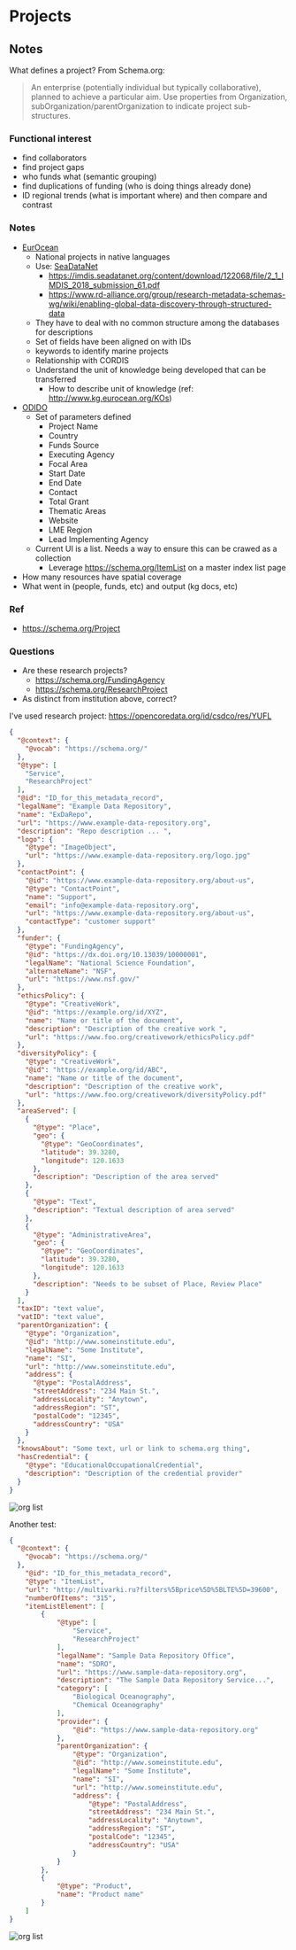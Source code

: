 # Projects

## Notes

What defines a project?  From Schema.org:

> An enterprise (potentially individual but typically
> collaborative), planned to achieve a particular aim. Use properties from
> Organization, subOrganization/parentOrganization to indicate project sub-structures.

### Functional interest

* find collaborators
* find project gaps
* who funds what (semantic grouping)
* find duplications of funding (who is doing things already done)
* ID regional trends (what is important where) and then compare and contrast

### Notes

* [EurOcean](http://www.kg.eurocean.org/)
  * National projects in native languages
  * Use: [SeaDataNet](https://www.seadatanet.org/Metadata)
    * https://imdis.seadatanet.org/content/download/122068/file/2_1_IMDIS_2018_submission_61.pdf
    * https://www.rd-alliance.org/group/research-metadata-schemas-wg/wiki/enabling-global-data-discovery-through-structured-data
  * They have to deal with no common structure among the databases for descriptions
  * Set of fields have been aligned on with IDs
  * keywords to identify marine projects
  * Relationship with CORDIS
  * Understand the unit of knowledge being developed that can be transferred
    * How to describe unit of knowledge (ref: http://www.kg.eurocean.org/KOs)
* [ODIDO](http://www.ioc-africa.org/projects)
  * Set of parameters defined
    * Project Name
    * Country
    * Funds Source
    * Executing Agency
    * Focal Area
    * Start Date
    * End Date
    * Contact
    * Total Grant
    * Thematic Areas
    * Website
    * LME Region
    * Lead Implementing Agency
  * Current UI is a list.  Needs a way to ensure this can be crawed as a collection
    * Leverage https://schema.org/ItemList on a master index list page
* How many resources have spatial coverage
* What went in (people, funds, etc) and output (kg docs, etc)

### Ref

* https://schema.org/Project
  
### Questions

* Are these research projects?
  * https://schema.org/FundingAgency
  * https://schema.org/ResearchProject
* As distinct from institution above, correct?

I've used research project:  https://opencoredata.org/id/csdco/res/YUFL


<!-- embedme ./graphs/sosproj.json -->

```json
{
  "@context": {
    "@vocab": "https://schema.org/"
  },
  "@type": [
    "Service",
    "ResearchProject"
  ],
  "@id": "ID_for_this_metadata_record",
  "legalName": "Example Data Repository",
  "name": "ExDaRepo",
  "url": "https://www.example-data-repository.org",
  "description": "Repo description ... ",
  "logo": {
    "@type": "ImageObject",
    "url": "https://www.example-data-repository.org/logo.jpg"
  },
  "contactPoint": {
    "@id": "https://www.example-data-repository.org/about-us",
    "@type": "ContactPoint",
    "name": "Support",
    "email": "info@example-data-repository.org",
    "url": "https://www.example-data-repository.org/about-us",
    "contactType": "customer support"
  },
  "funder": {
    "@type": "FundingAgency",
    "@id": "https://dx.doi.org/10.13039/10000001",
    "legalName": "National Science Foundation",
    "alternateName": "NSF",
    "url": "https://www.nsf.gov/"
  },
  "ethicsPolicy": {
    "@type": "CreativeWork",
    "@id": "https://example.org/id/XYZ",
    "name": "Name or title of the document",
    "description": "Description of the creative work ",
    "url": "https://www.foo.org/creativework/ethicsPolicy.pdf"
  },
  "diversityPolicy": {
    "@type": "CreativeWork",
    "@id": "https://example.org/id/ABC",
    "name": "Name or title of the document",
    "description": "Description of the creative work",
    "url": "https://www.foo.org/creativework/diversityPolicy.pdf"
  },
  "areaServed": [
    {
      "@type": "Place",
      "geo": {
        "@type": "GeoCoordinates",
        "latitude": 39.3280,
        "longitude": 120.1633
      },
      "description": "Description of the area served"
    },
    {
      "@type": "Text",
      "description": "Textual description of area served"
    },
    {
      "@type": "AdministrativeArea",
      "geo": {
        "@type": "GeoCoordinates",
        "latitude": 39.3280,
        "longitude": 120.1633
      },
      "description": "Needs to be subset of Place, Review Place"
    }
  ],
  "taxID": "text value",
  "vatID": "text value",
  "parentOrganization": {
    "@type": "Organization",
    "@id": "http://www.someinstitute.edu",
    "legalName": "Some Institute",
    "name": "SI",
    "url": "http://www.someinstitute.edu",
    "address": {
      "@type": "PostalAddress",
      "streetAddress": "234 Main St.",
      "addressLocality": "Anytown",
      "addressRegion": "ST",
      "postalCode": "12345",
      "addressCountry": "USA"
    }
  },
  "knowsAbout": "Some text, url or link to schema.org thing",
  "hasCredential": {
    "@type": "EducationalOccupationalCredential",
    "description": "Description of the credential provider"
  }
}
```

![org list](./graphs/sosproj.svg)

Another test:

<!-- embedme ./graphs/orglist.json -->

```json
{
  "@context": {
    "@vocab": "https://schema.org/"
  },
    "@id": "ID_for_this_metadata_record",
    "@type": "ItemList",
    "url": "http://multivarki.ru?filters%5Bprice%5D%5BLTE%5D=39600",
    "numberOfItems": "315",
    "itemListElement": [
        {
            "@type": [
                "Service",
                "ResearchProject"
            ],
            "legalName": "Sample Data Repository Office",
            "name": "SDRO",
            "url": "https://www.sample-data-repository.org",
            "description": "The Sample Data Repository Service...",
            "category": [
                "Biological Oceanography",
                "Chemical Oceanography"
            ],
            "provider": {
                "@id": "https://www.sample-data-repository.org"
            },
            "parentOrganization": {
                "@type": "Organization",
                "@id": "http://www.someinstitute.edu",
                "legalName": "Some Institute",
                "name": "SI",
                "url": "http://www.someinstitute.edu",
                "address": {
                    "@type": "PostalAddress",
                    "streetAddress": "234 Main St.",
                    "addressLocality": "Anytown",
                    "addressRegion": "ST",
                    "postalCode": "12345",
                    "addressCountry": "USA"
                }
            }
        },
        {
            "@type": "Product",
            "name": "Product name"
        }
    ]
}

```

![org list](./graphs/orglist.svg)

